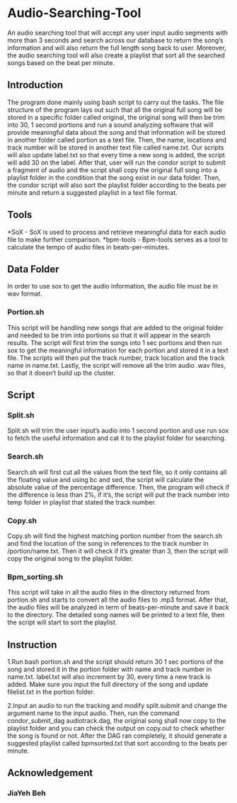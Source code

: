 # Audio-Searching-Tool
An audio searching tool that will accept any user input audio segments with more than 3 seconds and search across our database to return the song’s information and will also return the full length song back to user. Moreover, the audio searching tool will also create a playlist that sort all the searched songs based on the beat per minute. 

## Introduction
The program done mainly using bash script to carry out the tasks. The file structure of the program lays out such that all the original full song will be stored in a specific folder called original, the original song will then be trim into 30, 1 second portions and run a sound analyzing software that will provide meaningful data about the song and that information will be stored in another folder called portion as a text file. Then, the name, locations and track number will be stored in another text file called name.txt. Our scripts will also update label.txt so that every time a new song is added, the script will add 30 on the label. 
	After that, user will run the condor script to submit a fragment of audio and the script shall copy the original full song into a playlist folder in the condition that the song exist in our data folder. Then, the condor script will also sort the playlist folder according to the beats per minute and return a suggested playlist in a text file format. 

## Tools
*SoX - SoX is used to process and retrieve meaningful data for each audio file to make further comparison.
*bpm-tools - Bpm-tools serves as a tool to calculate the tempo of audio files in beats-per-minutes. 

## Data Folder
In order to use sox to get the audio information, the audio file must be in wav format. 
### Portion.sh
This script will be handling new songs that are added to the original folder and needed to be trim into portions so that it will appear in the search results. The script will first trim the songs into 1 sec portions and then run sox to get the meaningful information for each portion and stored it in a text file. The scripts will then put the track number, track location and the track name in name.txt. Lastly, the script will remove all the trim audio .wav files, so that it doesn’t build up the cluster. 

## Script 
### Split.sh
Split.sh will trim the user input’s audio into 1 second portion and use run sox to fetch the useful information and cat it to the playlist folder for searching.

### Search.sh
Search.sh will first cut all the values from the text file, so it only contains all the floating value and using bc and sed, the script will calculate the absolute value of the percentage difference. Then, the program will check if the difference is less than 2%, if it’s, the script will put the track number into temp folder in playlist that stated the track number. 

### Copy.sh
Copy.sh will find the highest matching portion number from the search.sh and find the location of the song in references to the track number in /portion/name.txt. Then it will check if it’s greater than 3, then the script will copy the original song to the playlist folder. 

### Bpm_sorting.sh
This script will take in all the audio files in the directory returned from portion.sh and starts to convert all the audio files to .mp3 format. After that, the audio files will be analyzed in term of beats-per-minute and save it back to the directory. The detailed song names will be printed to a text file, then the script will start to sort the playlist. 

## Instruction
1.Run bash portion.sh <filename> and the script should return 30 1 sec portions of the song and stored it in the portion folder with name and track number in name.txt. label.txt will also increment by 30, every time a new track is added. Make sure you input the full directory of the song and update filelist.txt in the portion folder.

2.Input an audio to run the tracking and modify split.submit and change the argument name to the input audio. Then, run the command condor_submit_dag audiotrack.dag, the original song shall now copy to the playlist folder and you can check the output on copy.out to check whether the song is found or not. After the DAG ran completely, it should generate a suggested playlist called bpmsorted.txt that sort according to the beats per minute.

## Acknowledgement 
### JiaYeh Beh 
